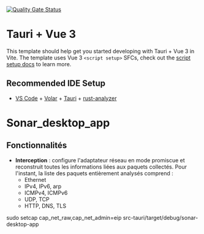 [![Quality Gate Status](https://sonarcloud.io/api/project_badges/measure?project=Sonar-team_Sonar_desktop_app&metric=alert_status)](https://sonarcloud.io/summary/new_code?id=Sonar-team_Sonar_desktop_app)

# Tauri + Vue 3

This template should help get you started developing with Tauri + Vue 3 in Vite. The template uses Vue 3 `<script setup>` SFCs, check out the [script setup docs](https://v3.vuejs.org/api/sfc-script-setup.html#sfc-script-setup) to learn more.

## Recommended IDE Setup

- [VS Code](https://code.visualstudio.com/) + [Volar](https://marketplace.visualstudio.com/items?itemName=Vue.volar) + [Tauri](https://marketplace.visualstudio.com/items?itemName=tauri-apps.tauri-vscode) + [rust-analyzer](https://marketplace.visualstudio.com/items?itemName=rust-lang.rust-analyzer)
# Sonar_desktop_app

## Fonctionnalités
+ **Interception** : configure l'adaptateur réseau en mode promiscue et reconstruit toutes les informations liées aux paquets collectés. Pour l'instant, la liste des paquets entièrement analysés comprend :
    - Ethernet
    - IPv4, IPv6, arp
    - ICMPv4, ICMPv6
    - UDP, TCP
    - HTTP, DNS, TLS


sudo setcap cap_net_raw,cap_net_admin=eip src-tauri/target/debug/sonar-desktop-app